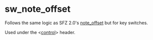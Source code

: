 ---
---
# sw_note_offset

Follows the same logic as SFZ 2.0's [note_offset](note_offset)
but for key switches.

Used under the <[control](/headers/control)> header.
